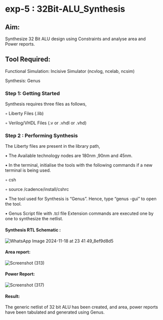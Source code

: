 # exp-5 : 32Bit-ALU_Synthesis

## Aim:

Synthesize 32 Bit ALU design using Constraints and analyse area and Power reports.

## Tool Required:

Functional Simulation: Incisive Simulator (ncvlog, ncelab, ncsim)

Synthesis: Genus

### Step 1: Getting Started

Synthesis requires three files as follows,

◦ Liberty Files (.lib)

◦ Verilog/VHDL Files (.v or .vhdl or .vhd)

### Step 2 : Performing Synthesis

The Liberty files are present in the library path,

• The Available technology nodes are 180nm ,90nm and 45nm.

• In the terminal, initialise the tools with the following commands if a new terminal is being
used.

◦ csh

◦ source /cadence/install/cshrc

• The tool used for Synthesis is “Genus”. Hence, type “genus -gui” to open the tool.

• Genus Script file with .tcl file Extension commands are executed one by one to synthesize the netlist.

#### Synthesis RTL Schematic :

![WhatsApp Image 2024-11-18 at 23 41 49_8ef9d8d5](https://github.com/user-attachments/assets/7b32f36f-843b-4619-861c-2a81be7cd3ef)


#### Area report:

![Screenshot (313)](https://github.com/user-attachments/assets/3abd814f-b47c-4325-a657-8ebd057612fd)


#### Power Report:

![Screenshot (317)](https://github.com/user-attachments/assets/0f1e3419-f3b3-4b87-b11d-89bdf3c5ab50)


#### Result: 

The generic netlist of 32 bit ALU  has been created, and area, power reports have been tabulated and generated using Genus.
